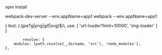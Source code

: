 npm install

webpack-dev-server --env.appName=app1
webpack --env.appName=app1





{
				test: /\.(jpe?g|png|gif|svg)$/i,
				use: [
					'url-loader?limit=10000',
					'img-loader'
				]
			}



            resolve: {
		modules: [path.resolve(__dirname, 'src'), 'node_modules'],
	},